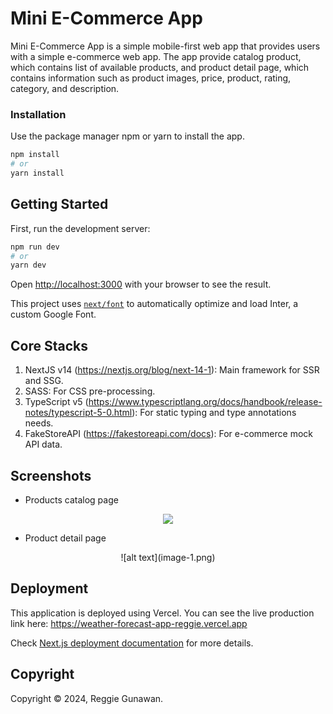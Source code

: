 # Mini E-Commerce App

Mini E-Commerce App is a simple mobile-first web app that provides users with a simple e-commerce web app. The app provide catalog product, which contains list of available products, and product detail page, which contains information such as product images, price, product, rating, category, and description.

### Installation

Use the package manager npm or yarn to install the app.

```bash
npm install
# or
yarn install
```

## Getting Started

First, run the development server:

```bash
npm run dev
# or
yarn dev
```

Open [http://localhost:3000](http://localhost:3000) with your browser to see the result.

This project uses [`next/font`](https://nextjs.org/docs/basic-features/font-optimization) to automatically optimize and load Inter, a custom Google Font.

## Core Stacks

1. NextJS v14 (https://nextjs.org/blog/next-14-1): Main framework for SSR and SSG.
2. SASS: For CSS pre-processing.
3. TypeScript v5 (https://www.typescriptlang.org/docs/handbook/release-notes/typescript-5-0.html): For static typing and type annotations needs.
4. FakeStoreAPI (https://fakestoreapi.com/docs): For e-commerce mock API data.

## Screenshots

- Products catalog page
<p align="center">
  <img src="https://github.com/reggiegunawan88/mini-ecommerce/assets/44907916/1a4808f3-d8c4-42bf-a207-4acb9c314919">
<p>

- Product detail page
<p align="center">
![alt text](image-1.png)
<p>

## Deployment

This application is deployed using Vercel.
You can see the live production link here: https://weather-forecast-app-reggie.vercel.app

Check [Next.js deployment documentation](https://nextjs.org/docs/deployment) for more details.

## Copyright

Copyright © 2024, Reggie Gunawan.
